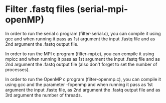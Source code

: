 # Filter .fastq files (serial-mpi-openMP)

In order to run the serial c program (filter-serial.c), you can compile it using gcc and when running it pass as 1st argument the input .fastq file and as 2nd argument the .fastq output file.

In order to run the MPI c program (filter-mpi.c), you can compile it using mpicc and when running it pass as 1st argument the input .fastq file and as 2nd argument the .fastq output file (also don't forget to set the number of processes).

In order to run the OpenMP c program (filter-openmp.c), you can compile it using gcc and the parameter -fopenmp and when running it pass as 1st argument the input .fastq file, as 2nd argument the .fastq output file and as 3rd argument the number of threads.

